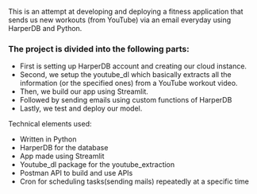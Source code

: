

This is an attempt at developing and deploying a fitness application that sends us new workouts (from YouTube) via an email everyday using HarperDB
and Python.

 ### The project is divided into the following parts:
- First is setting up HarperDB account and creating our cloud instance.
- Second, we setup the youtube_dl which basically extracts all the information (or the specified ones) from a YouTube workout video.
- Then, we build our app using Streamlit.
- Followed by sending emails using custom functions of HarperDB
- Lastly, we test and deploy our model. 

Technical elements used:
- Written in Python 
- HarperDB for the database 
- App made using Streamlit 
- Youtube_dl package for the youtube_extraction 
- Postman API  to build and use APIs
- Cron for scheduling tasks(sending mails) repeatedly at a specific time
